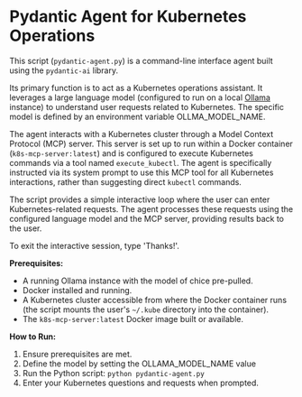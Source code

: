 # Pydantic Agent for Kubernetes Operations

This script (`pydantic-agent.py`) is a command-line interface agent built using the `pydantic-ai` library.

Its primary function is to act as a Kubernetes operations assistant. It leverages a large language model (configured to run on a local [Ollama](https://ollama.com/) instance) to understand user requests related to Kubernetes. The specific model is defined by an environment variable OLLMA_MODEL_NAME.

The agent interacts with a Kubernetes cluster through a Model Context Protocol (MCP) server. This server is set up to run within a Docker container (`k8s-mcp-server:latest`) and is configured to execute Kubernetes commands via a tool named `execute_kubectl`. The agent is specifically instructed via its system prompt to use this MCP tool for all Kubernetes interactions, rather than suggesting direct `kubectl` commands.

The script provides a simple interactive loop where the user can enter Kubernetes-related requests. The agent processes these requests using the configured language model and the MCP server, providing results back to the user.

To exit the interactive session, type 'Thanks!'.

**Prerequisites:**

*   A running Ollama instance with the model of chice pre-pulled.
*   Docker installed and running.
*   A Kubernetes cluster accessible from where the Docker container runs (the script mounts the user's `~/.kube` directory into the container).
*   The `k8s-mcp-server:latest` Docker image built or available.

**How to Run:**

1.  Ensure prerequisites are met.
2.  Define the model by setting the OLLAMA_MODEL_NAME value
2.  Run the Python script: `python pydantic-agent.py`
3.  Enter your Kubernetes questions and requests when prompted.